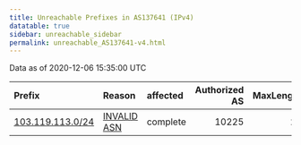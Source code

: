 ```yaml
---
title: Unreachable Prefixes in AS137641 (IPv4)
datatable: true
sidebar: unreachable_sidebar
permalink: unreachable_AS137641-v4.html
---
```


Data as of 2020-12-06 15:35:00 UTC


<div class="datatable-begin"></div>

| Prefix                                                     | Reason                                                                                                   | affected   |   Authorized AS |   MaxLength | Anchor                                       |   unreachable /24s |
|:-----------------------------------------------------------|:---------------------------------------------------------------------------------------------------------|:-----------|----------------:|------------:|:---------------------------------------------|-------------------:|
| [103.119.113.0/24](https://stat.ripe.net/103.119.113.0/24) | [INVALID ASN](https://rpki-validator.ripe.net/announcement-preview?asn=AS137641&prefix=103.119.113.0/24) | complete   |           10225 |          24 | [APNIC](unreachable_APNIC_RPKI_Root-v4.html) |                  1 |

<div class="datatable-end"></div>